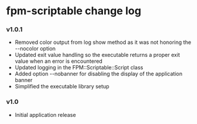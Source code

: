 # fpm-scriptable change log

### v1.0.1

* Removed color output from log show method as it was not honoring the --nocolor option
* Updated exit value handling so the executable returns a proper exit value when an error is encountered
* Updated logging in the FPM::Scriptable::Script class
* Added option --nobanner for disabling the display of the application banner
* Simplified the executable library setup

### v1.0

* Initial application release
